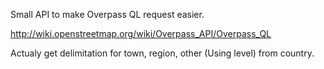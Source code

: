 Small API to make Overpass QL request easier.

http://wiki.openstreetmap.org/wiki/Overpass_API/Overpass_QL

Actualy get delimitation for town, region, other (Using level) from country.
